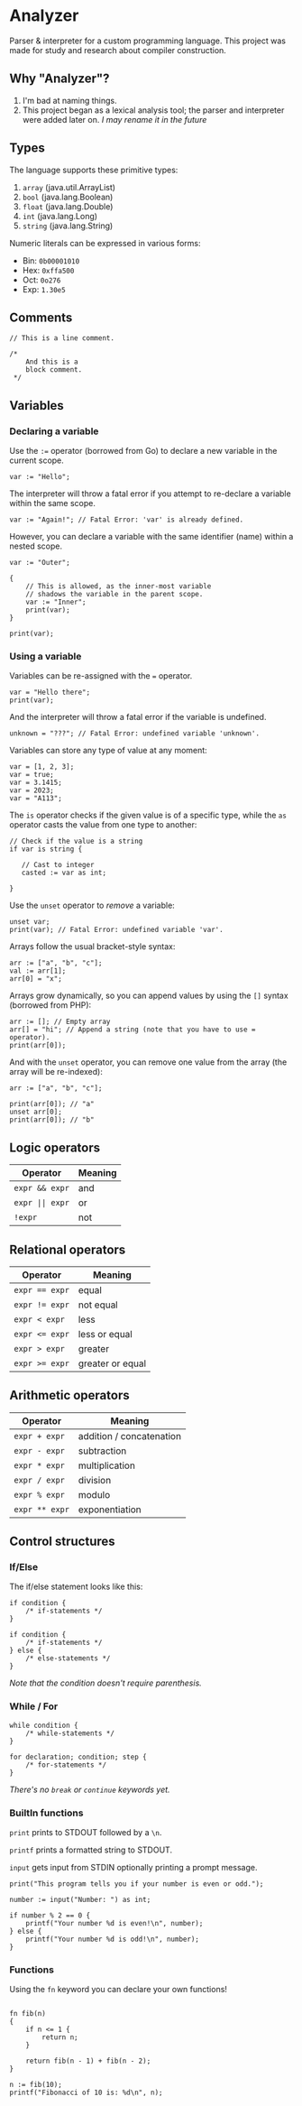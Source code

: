 # Analyzer

Parser & interpreter for a custom programming language.
This project was made for study and research about compiler construction.

## Why "Analyzer"?

1. I'm bad at naming things.
2. This project began as a lexical analysis tool; the parser and interpreter were added later on.
   _I may rename it in the future_

## Types

The language supports these primitive types:

1. `array` (java.util.ArrayList)
2. `bool` (java.lang.Boolean)
3. `float` (java.lang.Double)
4. `int` (java.lang.Long)
5. `string` (java.lang.String)

Numeric literals can be expressed in various forms:

* Bin: `0b00001010`
* Hex: `0xffa500`
* Oct: `0o276`
* Exp: `1.30e5`

## Comments

```
// This is a line comment.

/*
    And this is a
    block comment.
 */
```

## Variables

### Declaring a variable

Use the `:=` operator (borrowed from Go) to declare a new variable in the current scope.

```
var := "Hello";
```

The interpreter will throw a fatal error if you attempt to re-declare a variable within the same scope.

```
var := "Again!"; // Fatal Error: 'var' is already defined.
```

However, you can declare a variable with the same identifier (name) within a nested scope.

```
var := "Outer";

{
    // This is allowed, as the inner-most variable
    // shadows the variable in the parent scope.
    var := "Inner";
    print(var);
}

print(var);
```

### Using a variable

Variables can be re-assigned with the `=` operator.

```
var = "Hello there";
print(var);
```

And the interpreter will throw a fatal error if the variable is undefined.

```
unknown = "???"; // Fatal Error: undefined variable 'unknown'.
```

Variables can store any type of value at any moment:

```
var = [1, 2, 3];
var = true;
var = 3.1415;
var = 2023;
var = "A113";
```

The `is` operator checks if the given value is of a specific type, while the `as` operator
casts the value from one type to another:

```
// Check if the value is a string
if var is string {

   // Cast to integer
   casted := var as int;

}
```

Use the `unset` operator to _remove_ a variable:

```
unset var;
print(var); // Fatal Error: undefined variable 'var'.
```

Arrays follow the usual bracket-style syntax:

```
arr := ["a", "b", "c"];
val := arr[1];
arr[0] = "x";
```

Arrays grow dynamically, so you can append values by using the `[]` syntax (borrowed from PHP):

```
arr := []; // Empty array
arr[] = "hi"; // Append a string (note that you have to use = operator).
print(arr[0]);
```

And with the `unset` operator, you can remove one value from the array (the array will be re-indexed):

```
arr := ["a", "b", "c"];

print(arr[0]); // "a"
unset arr[0];
print(arr[0]); // "b"
```

## Logic operators

| Operator         | Meaning |
|------------------|---------|
| `expr && expr`   | and     |
| `expr \|\| expr` | or      |
| `!expr`          | not     |

## Relational operators

| Operator       | Meaning          |
|----------------|------------------|
| `expr == expr` | equal            |
| `expr != expr` | not equal        |
| `expr < expr`  | less             |
| `expr <= expr` | less or equal    |
| `expr > expr`  | greater          |
| `expr >= expr` | greater or equal |

## Arithmetic operators

| Operator       | Meaning                  |
|----------------|--------------------------|
| `expr + expr`  | addition / concatenation |
| `expr - expr`  | subtraction              |
| `expr * expr`  | multiplication           |
| `expr / expr`  | division                 |
| `expr % expr`  | modulo                   |
| `expr ** expr` | exponentiation           |

## Control structures

### If/Else

The if/else statement looks like this:

```
if condition {
    /* if-statements */
}

if condition {
    /* if-statements */
} else {
    /* else-statements */
}
```

*Note that the condition doesn't require parenthesis.*

### While / For

```
while condition {
    /* while-statements */
}

for declaration; condition; step {
    /* for-statements */
}
```

*There's no `break` or `continue` keywords yet.*

### BuiltIn functions

`print` prints to STDOUT followed by a `\n`.

`printf` prints a formatted string to STDOUT.

`input` gets input from STDIN optionally printing a prompt message.

```
print("This program tells you if your number is even or odd.");

number := input("Number: ") as int;

if number % 2 == 0 {
    printf("Your number %d is even!\n", number);
} else {
    printf("Your number %d is odd!\n", number);
}
```

### Functions

Using the `fn` keyword you can declare your own functions!

```

fn fib(n)
{
    if n <= 1 {
        return n;
    }

    return fib(n - 1) + fib(n - 2);
}

n := fib(10);
printf("Fibonacci of 10 is: %d\n", n);

```
